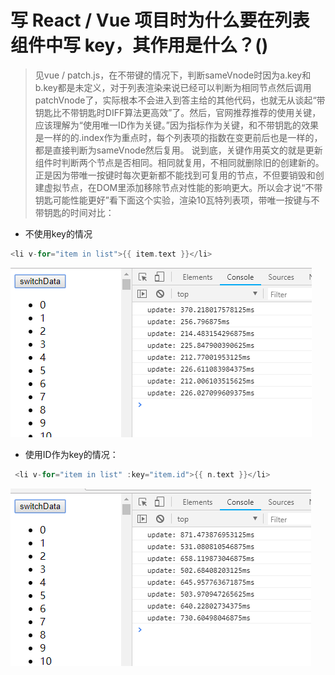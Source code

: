 # 写 React / Vue 项目时为什么要在列表组件中写 key，其作用是什么？()

>见vue / patch.js，在不带键的情况下，判断sameVnode时因为a.key和b.key都是未定义，对于列表渲染来说已经可以判断为相同节点然后调用patchVnode了，实际根本不会进入到答主给的其他代码，也就无从谈起“带钥匙比不带钥匙时DIFF算法更高效”了。然后，官网推荐推荐的使用关键，应该理解为“使用唯一ID作为关键。”因为指标作为关键，和不带钥匙的效果是一样的的.index作为重点时，每个列表项的指数在变更前后也是一样的，都是直接判断为sameVnode然后复用。
说到底，关键作用英文的就是更新组件时判断两个节点是否相同。相同就复用，不相同就删除旧的创建新的。
正是因为带唯一按键时每次更新都不能找到可复用的节点，不但要销毁和创建虚拟节点，在DOM里添加移除节点对性能的影响更大。所以会才说“不带钥匙可能性能更好”看下面这个实验，渲染10瓦特列表项，带唯一按键与不带钥匙的时间对比：

- 不使用key的情况
```c
<li v-for="item in list">{{ item.text }}</li>
```
![二进制流](./img/key.png "二进制流")

- 使用ID作为key的情况：
```c
 <li v-for="item in list" :key="item.id">{{ n.text }}</li>
```
![二进制流](./img/key1.png "二进制流")
